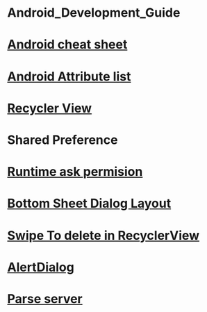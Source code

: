 # Android_Development_Guide


# [Android cheat sheet](https://github.com/nazmos-sakib/Android_Development_Guide/wiki/Android-Cheat-Sheet)
# [Android Attribute list](https://github.com/nazmos-sakib/Android_Development_Guide/wiki/List-of-Attributes)
# [Recycler View](https://github.com/nazmos-sakib/Android_Development_Guide/wiki/RecyclerView)
# Shared Preference
# [Runtime ask permision](https://github.com/nazmos-sakib/Android_Development_Guide/wiki/Runtime-ask-permision)
# [Bottom Sheet Dialog Layout](https://github.com/nazmos-sakib/Android_Development_Guide/wiki/Bottom-Sheet-Dialog-Layout)
# [Swipe To delete in RecyclerView]()
# []()
# []()
# []()
# [AlertDialog](https://github.com/nazmos-sakib/Android_Development_Guide/wiki/AlertDialog)
# [Parse server](https://github.com/nazmos-sakib/Parse-Server-starter/blob/main/README.md)

